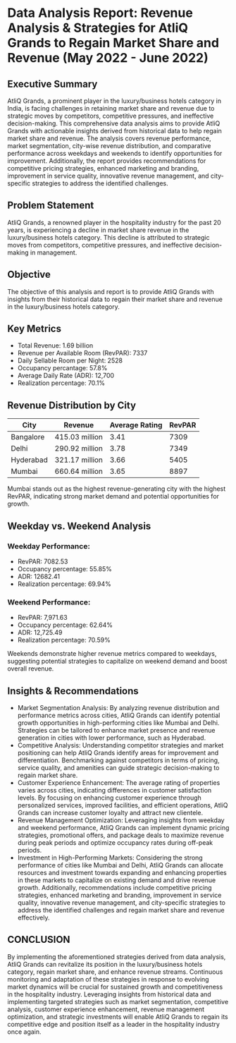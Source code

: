 # Data Analysis Report: Revenue Analysis & Strategies for AtliQ Grands to Regain Market Share and Revenue (May 2022 - June 2022)
## Executive Summary
AtliQ Grands, a prominent player in the luxury/business hotels category in India, is facing challenges in retaining market share and revenue due to strategic moves by competitors, competitive pressures, and ineffective decision-making. This comprehensive data analysis aims to provide AtliQ Grands with actionable insights derived from historical data to help regain market share and revenue. The analysis covers revenue performance, market segmentation, city-wise revenue distribution, and comparative performance across weekdays and weekends to identify opportunities for improvement. Additionally, the report provides recommendations for competitive pricing strategies, enhanced marketing and branding, improvement in service quality, innovative revenue management, and city-specific strategies to address the identified challenges.

## Problem Statement
AtliQ Grands, a renowned player in the hospitality industry for the past 20 years, is experiencing a decline in market share revenue in the luxury/business hotels category. This decline is attributed to strategic moves from competitors, competitive pressures, and ineffective decision-making in management.

## Objective
The objective of this analysis and report is to provide AtliQ Grands with insights from their historical data to regain their market share and revenue in the luxury/business hotels category.

## Key Metrics
- Total Revenue: 1.69 billion
- Revenue per Available Room (RevPAR): 7337
- Daily Sellable Room per Night: 2528
- Occupancy percantage: 57.8%
- Average Daily Rate (ADR): 12,700
- Realization percentage: 70.1%

## Revenue Distribution by City
|City        | Revenue        | Average Rating | RevPAR|
|------------|----------------|----------------|-------|
|Bangalore   | 415.03 million | 3.41           | 7309  |
|Delhi       | 290.92 million | 3.78           | 7349  |
|Hyderabad   | 321.17 million | 3.66           | 5405  |
|Mumbai      | 660.64 million | 3.65           | 8897  |

Mumbai stands out as the highest revenue-generating city with the highest RevPAR, indicating strong market demand and potential opportunities for growth.

## Weekday vs. Weekend Analysis
### Weekday Performance:
- RevPAR: 7082.53
- Occupancy percentage: 55.85%
- ADR: 12682.41
- Realization percentage: 69.94%

### Weekend Performance:
- RevPAR: 7,971.63
- Occupancy percentage: 62.64%
- ADR: 12,725.49
- Realization percentage: 70.59%

Weekends demonstrate higher revenue metrics compared to weekdays, suggesting potential strategies to capitalize on weekend demand and boost overall revenue.

## Insights & Recommendations
- Market Segmentation Analysis: By analyzing revenue distribution and performance metrics across cities, AtliQ Grands can identify potential growth opportunities in high-performing cities like Mumbai and Delhi. Strategies can be tailored to enhance market presence and revenue generation in cities with lower performance, such as Hyderabad.
- Competitive Analysis: Understanding competitor strategies and market positioning can help AtliQ Grands identify areas for improvement and differentiation. Benchmarking against competitors in terms of pricing, service quality, and amenities can guide strategic decision-making to regain market share.
- Customer Experience Enhancement: The average rating of properties varies across cities, indicating differences in customer satisfaction levels. By focusing on enhancing customer experience through personalized services, improved facilities, and efficient operations, AtliQ Grands can increase customer loyalty and attract new clientele.
- Revenue Management Optimization: Leveraging insights from weekday and weekend performance, AtliQ Grands can implement dynamic pricing strategies, promotional offers, and package deals to maximize revenue during peak periods and optimize occupancy rates during off-peak periods.
- Investment in High-Performing Markets: Considering the strong performance of cities like Mumbai and Delhi, AtliQ Grands can allocate resources and investment towards expanding and enhancing properties in these markets to capitalize on existing demand and drive revenue growth. Additionally, recommendations include competitive pricing strategies, enhanced marketing and branding, improvement in service quality, innovative revenue management, and city-specific strategies to address the identified challenges and regain market share and revenue effectively.

## CONCLUSION
By implementing the aforementioned strategies derived from data analysis, AtliQ Grands can revitalize its position in the luxury/business hotels category, regain market share, and enhance revenue streams. Continuous monitoring and adaptation of these strategies in response to evolving market dynamics will be crucial for sustained growth and competitiveness in the hospitality industry. Leveraging insights from historical data and implementing targeted strategies such as market segmentation, competitive analysis, customer experience enhancement, revenue management optimization, and strategic investments will enable AtliQ Grands to regain its competitive edge and position itself as a leader in the hospitality industry once again.


